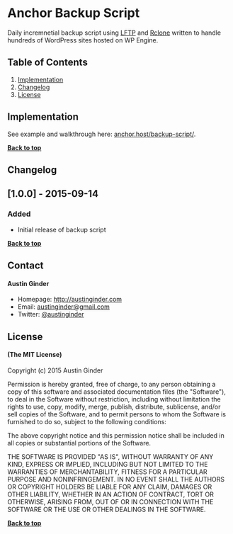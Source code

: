 # Anchor Backup Script

Daily incremnetial backup script using [LFTP](http://lftp.yar.ru/) and [Rclone](http://rclone.org/) written to handle hundreds of WordPress sites hosted on WP Engine.

## Table of Contents

1. [Implementation](#implementation)
1. [Changelog](#changelog)
1. [License](#license)


## Implementation

See example and walkthrough here: [anchor.host/backup-script/](http://anchor.host/backup-script/).

**[Back to top](#table-of-contents)**

## Changelog

## [1.0.0] - 2015-09-14
### Added
- Initial release of backup script

**[Back to top](#table-of-contents)**

## Contact
#### Austin Ginder
* Homepage: http://austinginder.com
* Email: austinginder@gmail.com
* Twitter: [@austinginder](https://twitter.com/austinginder)

## License

#### (The MIT License)

Copyright (c) 2015 Austin Ginder

Permission is hereby granted, free of charge, to any person obtaining a copy of this software and associated documentation files (the "Software"), to deal in the Software without restriction, including without limitation the rights to use, copy, modify, merge, publish, distribute, sublicense, and/or sell copies of the Software, and to permit persons to whom the Software is furnished to do so, subject to the following conditions:

The above copyright notice and this permission notice shall be included in all copies or substantial portions of the Software.

THE SOFTWARE IS PROVIDED "AS IS", WITHOUT WARRANTY OF ANY KIND, EXPRESS OR IMPLIED, INCLUDING BUT NOT LIMITED TO THE WARRANTIES OF MERCHANTABILITY, FITNESS FOR A PARTICULAR PURPOSE AND NONINFRINGEMENT. IN NO EVENT SHALL THE AUTHORS OR COPYRIGHT HOLDERS BE LIABLE FOR ANY CLAIM, DAMAGES OR OTHER LIABILITY, WHETHER IN AN ACTION OF CONTRACT, TORT OR OTHERWISE, ARISING FROM, OUT OF OR IN CONNECTION WITH THE SOFTWARE OR THE USE OR OTHER DEALINGS IN THE SOFTWARE.

**[Back to top](#table-of-contents)**